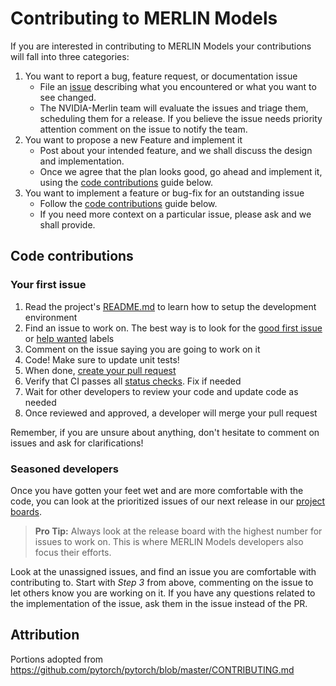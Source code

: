 # Contributing to MERLIN Models

If you are interested in contributing to MERLIN Models your contributions will fall
into three categories:
1. You want to report a bug, feature request, or documentation issue
    - File an [issue](https://github.com/NVIDIA-Merlin/models/issues/new/choose)
    describing what you encountered or what you want to see changed.
    - The NVIDIA-Merlin team will evaluate the issues and triage them, scheduling
    them for a release. If you believe the issue needs priority attention
    comment on the issue to notify the team.
2. You want to propose a new Feature and implement it
    - Post about your intended feature, and we shall discuss the design and
    implementation.
    - Once we agree that the plan looks good, go ahead and implement it, using
    the [code contributions](#code-contributions) guide below.
3. You want to implement a feature or bug-fix for an outstanding issue
    - Follow the [code contributions](#code-contributions) guide below.
    - If you need more context on a particular issue, please ask and we shall
    provide.

## Code contributions

### Your first issue

1. Read the project's [README.md](https://github.com/NVIDIA-Merlin/models/blob/main/README.md)
    to learn how to setup the development environment
2. Find an issue to work on. The best way is to look for the [good first issue](https://github.com/NVIDIA-Merlin/models/issues?q=is%3Aissue+is%3Aopen+label%3A%22good+first+issue%22)
    or [help wanted](https://github.com/NVIDIA-Merlin/models/issues?q=is%3Aissue+is%3Aopen+label%3A%22help+wanted%22) labels
3. Comment on the issue saying you are going to work on it
4. Code! Make sure to update unit tests!
5. When done, [create your pull request](https://github.com/NVIDIA-Merlin/models/compare)
6. Verify that CI passes all [status checks](https://help.github.com/articles/about-status-checks/). Fix if needed
7. Wait for other developers to review your code and update code as needed
8. Once reviewed and approved, a developer will merge your pull request

Remember, if you are unsure about anything, don't hesitate to comment on issues
and ask for clarifications!

### Seasoned developers

Once you have gotten your feet wet and are more comfortable with the code, you
can look at the prioritized issues of our next release in our [project boards](https://github.com/NVIDIA-Merlin/models/projects).

> **Pro Tip:** Always look at the release board with the highest number for
issues to work on. This is where MERLIN Models developers also focus their efforts.

Look at the unassigned issues, and find an issue you are comfortable with
contributing to. Start with _Step 3_ from above, commenting on the issue to let
others know you are working on it. If you have any questions related to the
implementation of the issue, ask them in the issue instead of the PR.

## Attribution
Portions adopted from https://github.com/pytorch/pytorch/blob/master/CONTRIBUTING.md